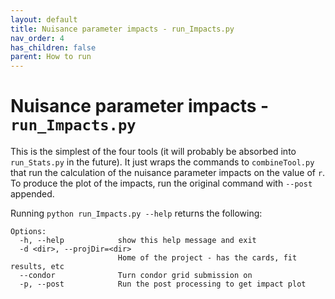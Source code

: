 ```yaml
---
layout: default
title: Nuisance parameter impacts - run_Impacts.py
nav_order: 4
has_children: false
parent: How to run
---
```


# Nuisance parameter impacts - `run_Impacts.py`

This is the simplest of the four tools (it will probably be absorbed into
`run_Stats.py` in the future). It just wraps the commands to `combineTool.py`
that run the calculation of the nuisance parameter impacts on the value
of `r`. To produce the plot of the impacts, run the original command
with `--post` appended.

Running `python run_Impacts.py --help` returns the following:

```
Options:
  -h, --help            show this help message and exit
  -d <dir>, --projDir=<dir>
                        Home of the project - has the cards, fit results, etc
  --condor              Turn condor grid submission on
  -p, --post            Run the post processing to get impact plot
```